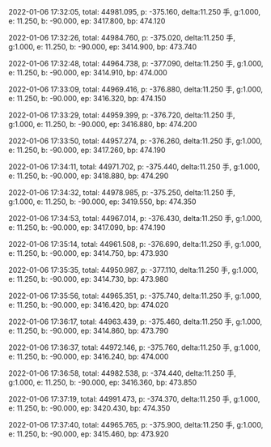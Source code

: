 2022-01-06 17:32:05, total: 44981.095, p: -375.160, delta:11.250 手, g:1.000, e: 11.250, b: -90.000, ep: 3417.800, bp: 474.120

2022-01-06 17:32:26, total: 44984.760, p: -375.020, delta:11.250 手, g:1.000, e: 11.250, b: -90.000, ep: 3414.900, bp: 473.740

2022-01-06 17:32:48, total: 44964.738, p: -377.090, delta:11.250 手, g:1.000, e: 11.250, b: -90.000, ep: 3414.910, bp: 474.000

2022-01-06 17:33:09, total: 44969.416, p: -376.880, delta:11.250 手, g:1.000, e: 11.250, b: -90.000, ep: 3416.320, bp: 474.150

2022-01-06 17:33:29, total: 44959.399, p: -376.720, delta:11.250 手, g:1.000, e: 11.250, b: -90.000, ep: 3416.880, bp: 474.200

2022-01-06 17:33:50, total: 44957.274, p: -376.260, delta:11.250 手, g:1.000, e: 11.250, b: -90.000, ep: 3417.260, bp: 474.190

2022-01-06 17:34:11, total: 44971.702, p: -375.440, delta:11.250 手, g:1.000, e: 11.250, b: -90.000, ep: 3418.880, bp: 474.290

2022-01-06 17:34:32, total: 44978.985, p: -375.250, delta:11.250 手, g:1.000, e: 11.250, b: -90.000, ep: 3419.550, bp: 474.350

2022-01-06 17:34:53, total: 44967.014, p: -376.430, delta:11.250 手, g:1.000, e: 11.250, b: -90.000, ep: 3417.090, bp: 474.190

2022-01-06 17:35:14, total: 44961.508, p: -376.690, delta:11.250 手, g:1.000, e: 11.250, b: -90.000, ep: 3414.750, bp: 473.930

2022-01-06 17:35:35, total: 44950.987, p: -377.110, delta:11.250 手, g:1.000, e: 11.250, b: -90.000, ep: 3414.730, bp: 473.980

2022-01-06 17:35:56, total: 44965.351, p: -375.740, delta:11.250 手, g:1.000, e: 11.250, b: -90.000, ep: 3416.420, bp: 474.020

2022-01-06 17:36:17, total: 44963.439, p: -375.460, delta:11.250 手, g:1.000, e: 11.250, b: -90.000, ep: 3414.860, bp: 473.790

2022-01-06 17:36:37, total: 44972.146, p: -375.760, delta:11.250 手, g:1.000, e: 11.250, b: -90.000, ep: 3416.240, bp: 474.000

2022-01-06 17:36:58, total: 44982.538, p: -374.440, delta:11.250 手, g:1.000, e: 11.250, b: -90.000, ep: 3416.360, bp: 473.850

2022-01-06 17:37:19, total: 44991.473, p: -374.370, delta:11.250 手, g:1.000, e: 11.250, b: -90.000, ep: 3420.430, bp: 474.350

2022-01-06 17:37:40, total: 44965.765, p: -375.900, delta:11.250 手, g:1.000, e: 11.250, b: -90.000, ep: 3415.460, bp: 473.920